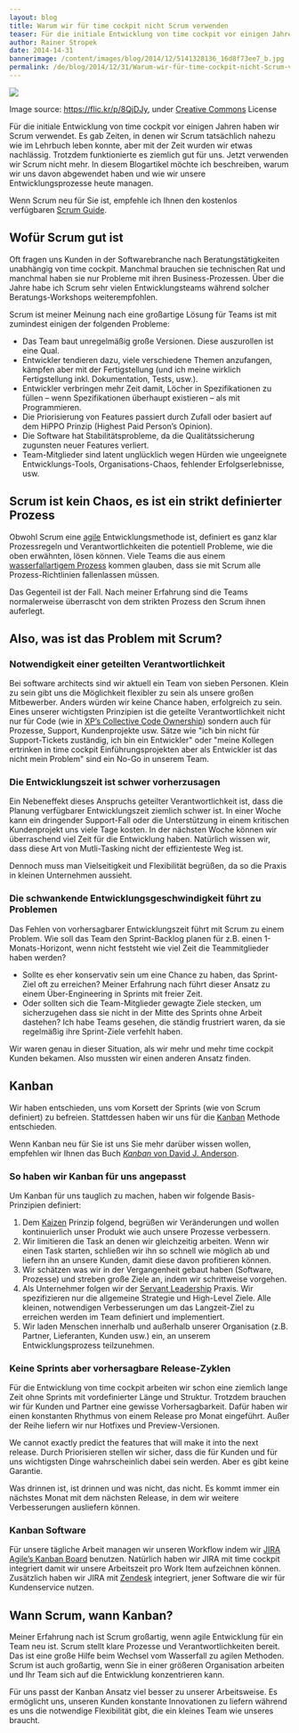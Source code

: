 ```yaml
---
layout: blog
title: Warum wir für time cockpit nicht Scrum verwenden
teaser: Für die initiale Entwicklung von time cockpit vor einigen Jahren haben wir Scrum verwendet. Es gab Zeiten, in denen wir Scrum tatsächlich nahezu wie im Lehrbuch leben konnte, aber mit der Zeit wurden wir etwas nachlässig. Trotzdem funktionierte es ziemlich gut für uns. Jetzt verwenden wir Scrum nicht mehr. In diesem Blogartikel möchte ich beschreiben, warum wir uns davon abgewendet haben und wie wir unsere Entwicklungsprozesse heute managen. 
author: Rainer Stropek
date: 2014-14-31
bannerimage: /content/images/blog/2014/12/5141328136_16d8f73ee7_b.jpg
permalink: /de/blog/2014/12/31/Warum-wir-für-time-cockpit-nicht-Scrum-verwenden
---
```


<p xmlns="http://www.w3.org/1999/xhtml">
  <img src="{{site.baseurl}}/content/images/blog/2014/12/5141328136_16d8f73ee7_b.jpg" />
</p><p class="imageCaption" xmlns="http://www.w3.org/1999/xhtml">Image source: <a href="https://flic.kr/p/8QjDJy" target="_blank">https://flic.kr/p/8QjDJy</a>, under <a href="https://creativecommons.org/licenses/by/2.0/" target="_blank">Creative Commons</a> License</p><p xmlns="http://www.w3.org/1999/xhtml">Für die initiale Entwicklung von time cockpit vor einigen Jahren haben wir Scrum verwendet. Es gab Zeiten, in denen wir Scrum tatsächlich nahezu wie im Lehrbuch leben konnte, aber mit der Zeit wurden wir etwas nachlässig. Trotzdem funktionierte es ziemlich gut für uns. Jetzt verwenden wir Scrum nicht mehr. In diesem Blogartikel möchte ich beschreiben, warum wir uns davon abgewendet haben und wie wir unsere Entwicklungsprozesse heute managen. </p><p class="showcase" xmlns="http://www.w3.org/1999/xhtml">Wenn Scrum neu für Sie ist, empfehle ich Ihnen den kostenlos verfügbaren <a href="http://www.scrumguides.org/" target="_blank">Scrum Guide</a>.</p><h2 xmlns="http://www.w3.org/1999/xhtml">Wofür Scrum gut ist</h2><p xmlns="http://www.w3.org/1999/xhtml">Oft fragen uns Kunden in der Softwarebranche nach Beratungstätigkeiten unabhängig von time cockpit. Manchmal brauchen sie technischen Rat und manchmal haben sie nur Probleme mit ihren Business-Prozessen. Über die Jahre habe ich Scrum sehr vielen Entwicklungsteams während solcher Beratungs-Workshops weiterempfohlen.</p><p class="showcase" xmlns="http://www.w3.org/1999/xhtml">Scrum ist meiner Meinung nach eine großartige Lösung für Teams ist mit zumindest einigen der folgenden Probleme:</p><ul xmlns="http://www.w3.org/1999/xhtml">
  <li>Das Team baut unregelmäßig große Versionen. Diese auszurollen ist eine Qual.</li>
  <li>Entwickler tendieren dazu, viele verschiedene Themen anzufangen, kämpfen aber mit der Fertigstellung (und ich meine wirklich Fertigstellung inkl. Dokumentation, Tests, usw.).</li>
  <li>Entwickler verbringen mehr Zeit damit, Löcher in Spezifikationen zu füllen – wenn Spezifikationen überhaupt existieren – als mit Programmieren.</li>
  <li>Die Priorisierung von Features passiert durch Zufall oder basiert auf dem HiPPO Prinzip (Highest Paid Person’s Opinion). </li>
  <li>Die Software hat Stabilitätsprobleme, da die Qualitätssicherung zugunsten neuer Features verliert. </li>
  <li>Team-Mitglieder sind latent unglücklich wegen Hürden wie ungeeignete Entwicklungs-Tools, Organisations-Chaos, fehlender Erfolgserlebnisse, usw.</li>
</ul><h2 xmlns="http://www.w3.org/1999/xhtml">Scrum ist kein Chaos, es ist ein strikt definierter Prozess</h2><p xmlns="http://www.w3.org/1999/xhtml">Obwohl Scrum eine <a href="http://agilemanifesto.org/iso/en/" target="_blank">agile</a> Entwicklungsmethode ist, definiert es ganz klar Prozessregeln und Verantwortlichkeiten die potentiell Probleme, wie die oben erwähnten, lösen können. Viele Teams die aus einem <a href="http://en.wikipedia.org/wiki/Waterfall_model" target="_blank">wasserfallartigem Prozess</a> kommen glauben, dass sie mit Scrum alle Prozess-Richtlinien fallenlassen müssen.</p><p class="showcase" xmlns="http://www.w3.org/1999/xhtml">Das Gegenteil ist der Fall. Nach meiner Erfahrung sind die Teams normalerweise überrascht von dem strikten Prozess den Scrum ihnen auferlegt.</p><h2 xmlns="http://www.w3.org/1999/xhtml">Also, was ist das Problem mit Scrum?</h2><h3 xmlns="http://www.w3.org/1999/xhtml">Notwendigkeit einer geteilten Verantwortlichkeit</h3><p xmlns="http://www.w3.org/1999/xhtml">Bei software architects sind wir aktuell ein Team von sieben Personen. Klein zu sein gibt uns die Möglichkeit flexibler zu sein als unsere großen Mitbewerber. Anders würden wir keine Chance haben, erfolgreich zu sein. Eines unserer wichtigsten Prinzipien ist die geteilte Verantwortlichkeit nicht nur für Code (wie in <a href="http://en.wikipedia.org/wiki/Extreme_programming_practices#Collective_code_ownership" target="_blank">XP’s Collective Code Ownership</a>) sondern auch für Prozesse, Support, Kundenprojekte usw. Sätze wie "ich bin nicht für Support-Tickets zuständig, ich bin ein Entwickler" oder "meine Kollegen ertrinken in time cockpit Einführungsprojekten aber als Entwickler ist das nicht mein Problem" sind ein No-Go in unserem Team.</p><h3 xmlns="http://www.w3.org/1999/xhtml">Die Entwicklungszeit ist schwer vorherzusagen</h3><p xmlns="http://www.w3.org/1999/xhtml">Ein Nebeneffekt dieses Anspruchs geteilter Verantwortlichkeit ist, dass die Planung verfügbarer Entwicklungszeit ziemlich schwer ist. In einer Woche kann ein dringender Support-Fall oder die Unterstützung in einem kritischen Kundenprojekt uns viele Tage kosten. In der nächsten Woche können wir überraschend viel Zeit für die Entwicklung haben. Natürlich wissen wir, dass diese Art von Mutli-Tasking nicht der effizienteste Weg ist.</p><p class="showcase" xmlns="http://www.w3.org/1999/xhtml">Dennoch muss man Vielseitigkeit und Flexibilität begrüßen, da so die Praxis in kleinen Unternehmen aussieht. </p><h3 xmlns="http://www.w3.org/1999/xhtml">Die schwankende Entwicklungsgeschwindigkeit führt zu Problemen</h3><p xmlns="http://www.w3.org/1999/xhtml">Das Fehlen von vorhersagbarer Entwicklungszeit führt mit Scrum zu einem Problem. Wie soll das Team den Sprint-Backlog planen für z.B. einen 1-Monats-Horizont, wenn nicht feststeht wie viel Zeit die Teammitglieder haben werden?</p><ul xmlns="http://www.w3.org/1999/xhtml">
  <li>Sollte es eher konservativ sein um eine Chance zu haben, das Sprint-Ziel oft zu erreichen? Meiner Erfahrung nach führt dieser Ansatz zu einem Über-Engineering in Sprints mit freier Zeit.</li>
  <li>Oder sollten sich die Team-Mitglieder gewagte Ziele stecken, um sicherzugehen dass sie nicht in der Mitte des Sprints ohne Arbeit dastehen? Ich habe Teams gesehen, die ständig frustriert waren, da sie regelmäßig ihre Sprint-Ziele verfehlt haben.</li>
</ul><p xmlns="http://www.w3.org/1999/xhtml">Wir waren genau in dieser Situation, als wir mehr und mehr time cockpit Kunden bekamen. Also mussten wir einen anderen Ansatz finden.</p><h2 xmlns="http://www.w3.org/1999/xhtml">Kanban</h2><p xmlns="http://www.w3.org/1999/xhtml">Wir haben entschieden, uns vom Korsett der Sprints (wie von Scrum definiert) zu befreien. Stattdessen haben wir uns für die <a href="http://en.wikipedia.org/wiki/Kanban_(development)" target="_blank">Kanban</a> Methode entschieden.</p><p class="showcase" xmlns="http://www.w3.org/1999/xhtml">Wenn Kanban neu für Sie ist uns Sie mehr darüber wissen wollen, empfehlen wir Ihnen das Buch <a href="http://www.amazon.de/gp/product/B0057H2M70/ref=as_li_tl?ie=UTF8&amp;camp=1638&amp;creative=19454&amp;creativeASIN=B0057H2M70&amp;linkCode=as2&amp;tag=timecockpit-21&amp;linkId=LHQGPITU4ZI4PZ72" target="_blank"><em>Kanban</em> von David J. Anderson</a>.</p><h3 xmlns="http://www.w3.org/1999/xhtml">So haben wir Kanban für uns angepasst
<br /></h3><p xmlns="http://www.w3.org/1999/xhtml">Um Kanban für uns tauglich zu machen, haben wir folgende Basis-Prinzipien definiert:</p><ol xmlns="http://www.w3.org/1999/xhtml">
  <li>Dem <a href="http://en.wikipedia.org/wiki/Kaizen" target="_blank">Kaizen</a> Prinzip folgend, begrüßen wir Veränderungen und wollen kontinuierlich unser Produkt wie auch unsere Prozesse verbessern.</li>
  <li>Wir limitieren die Task an denen wir gleichzeitig arbeiten. Wenn wir einen Task starten, schließen wir ihn so schnell wie möglich ab und liefern ihn an unsere Kunden, damit diese davon profitieren können.</li>
  <li>Wir schätzen was wir in der Vergangenheit gebaut haben (Software, Prozesse) und streben große Ziele an, indem wir schrittweise vorgehen.</li>
  <li>Als Unternehmer folgen wir der <a href="http://en.wikipedia.org/wiki/Servant_leadership" target="_blank">Servant Leadership</a> Praxis. Wir spezifizieren nur die allgemeine Strategie und High-Level Ziele. Alle kleinen, notwendigen Verbesserungen um das Langzeit-Ziel zu erreichen werden im Team definiert und implementiert.</li>
  <li>Wir laden Menschen innerhalb und außerhalb unserer Organisation (z.B. Partner, Lieferanten, Kunden usw.) ein, an unserem Entwicklungsprozess teilzunehmen.</li>
</ol><h3 xmlns="http://www.w3.org/1999/xhtml">Keine Sprints aber vorhersagbare Release-Zyklen</h3><p xmlns="http://www.w3.org/1999/xhtml">Für die Entwicklung von time cockpit arbeiten wir schon eine ziemlich lange Zeit ohne Sprints mit vordefinierter Länge und Struktur. Trotzdem brauchen wir für Kunden und Partner eine gewisse Vorhersagbarkeit. Dafür haben wir einen konstanten Rhythmus von einem Release pro Monat eingeführt. Außer der Reihe liefern wir nur Hotfixes und Preview-Versionen.<br /></p><p xmlns="http://www.w3.org/1999/xhtml">We cannot exactly predict the features that will make it into the next release. Durch Priorisieren stellen wir sicher, dass die für Kunden und für uns wichtigsten Dinge wahrscheinlich dabei sein werden. Aber es gibt keine Garantie.</p><p class="showcase" xmlns="http://www.w3.org/1999/xhtml">Was drinnen ist, ist drinnen und was nicht, das nicht. Es kommt immer ein nächstes Monat mit dem nächsten Release, in dem wir weitere Verbesserungen ausliefern können.</p><h3 xmlns="http://www.w3.org/1999/xhtml">Kanban Software</h3><p xmlns="http://www.w3.org/1999/xhtml">Für unsere tägliche Arbeit managen wir unseren Workflow indem wir <a href="https://www.atlassian.com/software/jira/agile" target="_blank">JIRA Agile’s Kanban Board</a> benutzen. Natürlich haben wir JIRA mit time cockpit integriert damit wir unsere Arbeitszeit pro Work Item aufzeichnen können. Zusätzlich haben wir JIRA mit <a href="https://www.zendesk.com/" target="_blank">Zendesk</a> integriert, jener Software die wir für Kundenservice nutzen.</p><h2 xmlns="http://www.w3.org/1999/xhtml">Wann Scrum, wann Kanban?</h2><p xmlns="http://www.w3.org/1999/xhtml">Meiner Erfahrung nach ist Scrum großartig, wenn agile Entwicklung für ein Team neu ist. Scrum stellt klare Prozesse und Verantwortlichkeiten bereit. Das ist eine große Hilfe beim Wechsel vom Wasserfall zu agilen Methoden. Scrum ist auch großartig, wenn Sie in einer größeren Organisation arbeiten und Ihr Team sich auf die Entwicklung konzentrieren kann.</p><p xmlns="http://www.w3.org/1999/xhtml">Für uns passt der Kanban Ansatz viel besser zu unserer Arbeitsweise. Es ermöglicht uns, unseren Kunden konstante Innovationen zu liefern während es uns die notwendige Flexibilität gibt, die ein kleines Team wie unseres braucht.</p>
